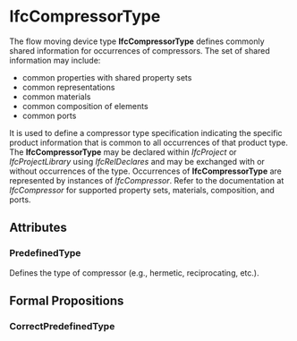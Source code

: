 # IfcCompressorType

The flow moving device type **IfcCompressorType** defines commonly shared information for occurrences of compressors. The set of shared information may include:

* common properties with shared property sets
* common representations
* common materials
* common composition of elements
* common ports
<!-- end of short definition -->

It is used to define a compressor type specification indicating the specific product information that is common to all occurrences of that product type. The **IfcCompressorType** may be declared within _IfcProject_ or _IfcProjectLibrary_ using _IfcRelDeclares_ and may be exchanged with or without occurrences of the type. Occurrences of **IfcCompressorType** are represented by instances of _IfcCompressor_. Refer to the documentation at _IfcCompressor_ for supported property sets, materials, composition, and ports.

## Attributes

### PredefinedType
Defines the type of compressor (e.g., hermetic, reciprocating, etc.).

## Formal Propositions

### CorrectPredefinedType

